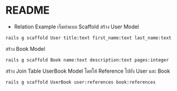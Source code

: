 # README


* Relation Example
เริ่มทำแบบ Scaffold
สร้าง User Model
```
rails g scaffold User title:text first_name:text last_name:text
```

สร้าง Book Model
```
rails g scaffold Book name:text description:text pages:integer
```

สร้าง Join Table UserBook Model โดยให้ Reference ไปยัง User และ Book
```
rails g scaffold UserBook user:references book:references
```